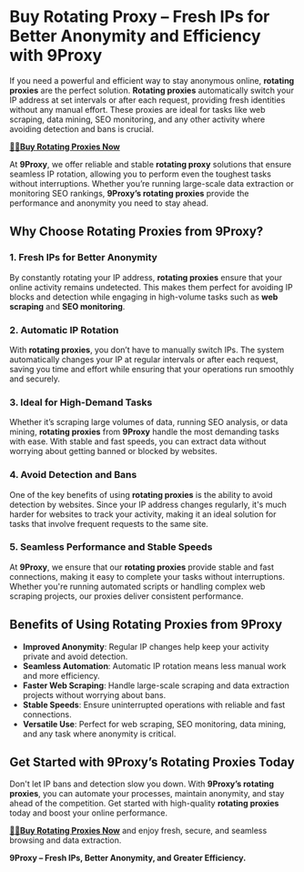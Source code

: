 # Buy Rotating Proxy – Fresh IPs for Better Anonymity and Efficiency with 9Proxy

If you need a powerful and efficient way to stay anonymous online, **rotating proxies** are the perfect solution. **Rotating proxies** automatically switch your IP address at set intervals or after each request, providing fresh identities without any manual effort. These proxies are ideal for tasks like web scraping, data mining, SEO monitoring, and any other activity where avoiding detection and bans is crucial.

**[️🛒️🛒Buy Rotating Proxies Now](https://9proxy.com/pricing?utm_source=web20&utm_medium=graphy&utm_id=SEOjonni123)**

At **9Proxy**, we offer reliable and stable **rotating proxy** solutions that ensure seamless IP rotation, allowing you to perform even the toughest tasks without interruptions. Whether you’re running large-scale data extraction or monitoring SEO rankings, **9Proxy’s rotating proxies** provide the performance and anonymity you need to stay ahead.

## Why Choose Rotating Proxies from 9Proxy?

### 1. **Fresh IPs for Better Anonymity**
By constantly rotating your IP address, **rotating proxies** ensure that your online activity remains undetected. This makes them perfect for avoiding IP blocks and detection while engaging in high-volume tasks such as **web scraping** and **SEO monitoring**.

### 2. **Automatic IP Rotation**
With **rotating proxies**, you don’t have to manually switch IPs. The system automatically changes your IP at regular intervals or after each request, saving you time and effort while ensuring that your operations run smoothly and securely.

### 3. **Ideal for High-Demand Tasks**
Whether it’s scraping large volumes of data, running SEO analysis, or data mining, **rotating proxies** from **9Proxy** handle the most demanding tasks with ease. With stable and fast speeds, you can extract data without worrying about getting banned or blocked by websites.

### 4. **Avoid Detection and Bans**
One of the key benefits of using **rotating proxies** is the ability to avoid detection by websites. Since your IP address changes regularly, it's much harder for websites to track your activity, making it an ideal solution for tasks that involve frequent requests to the same site.

### 5. **Seamless Performance and Stable Speeds**
At **9Proxy**, we ensure that our **rotating proxies** provide stable and fast connections, making it easy to complete your tasks without interruptions. Whether you're running automated scripts or handling complex web scraping projects, our proxies deliver consistent performance.

## Benefits of Using Rotating Proxies from 9Proxy

- **Improved Anonymity**: Regular IP changes help keep your activity private and avoid detection.
- **Seamless Automation**: Automatic IP rotation means less manual work and more efficiency.
- **Faster Web Scraping**: Handle large-scale scraping and data extraction projects without worrying about bans.
- **Stable Speeds**: Ensure uninterrupted operations with reliable and fast connections.
- **Versatile Use**: Perfect for web scraping, SEO monitoring, data mining, and any task where anonymity is critical.

## Get Started with 9Proxy’s Rotating Proxies Today

Don't let IP bans and detection slow you down. With **9Proxy’s rotating proxies**, you can automate your processes, maintain anonymity, and stay ahead of the competition. Get started with high-quality **rotating proxies** today and boost your online performance.

**[️🛒️🛒Buy Rotating Proxies Now](https://9proxy.com/pricing?utm_source=web20&utm_medium=graphy&utm_id=SEOjonni123)** and enjoy fresh, secure, and seamless browsing and data extraction.

**9Proxy – Fresh IPs, Better Anonymity, and Greater Efficiency.**

